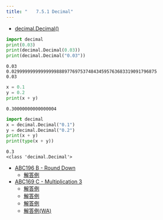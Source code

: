 ```yaml
---
title: "　　7.5.1 Decimal"
---
```


* [decimal.Decimal()](https://docs.python.org/ja/3/library/decimal.html?highlight=decimal#decimal.Decimal)

```python:サンプルコード：sample_573.py
import decimal
print(0.03)
print(decimal.Decimal(0.03))
print(decimal.Decimal("0.03"))
```

```text:実行結果
0.03
0.0299999999999999988897769753748434595763683319091796875
0.03
```


```python:サンプルコード：sample_574.py
x = 0.1
y = 0.2
print(x + y)
```

```text:実行結果
0.30000000000000004
```

```python:サンプルコード：sample_575.py
import decimal
x = decimal.Decimal("0.1")
y = decimal.Decimal("0.2")
print(x + y)
print(type(x + y))
```

```text:実行結果
0.3
<class 'decimal.Decimal'>
```

- [ABC196 B - Round Down](https://atcoder.jp/contests/abc196/tasks/abc196_b)
    - [解答例](https://atcoder.jp/contests/abc196/submissions/21268936)
- [ABC169 C - Multiplication 3](https://atcoder.jp/contests/abc169/tasks/abc169_c)
    - [解答例](https://atcoder.jp/contests/abc169/submissions/13906109)
    - [解答例](https://atcoder.jp/contests/abc169/submissions/13924686)
    - [解答例](https://atcoder.jp/contests/abc169/submissions/13906228)
    - [解答例(WA)](https://atcoder.jp/contests/abc169/submissions/13906199)